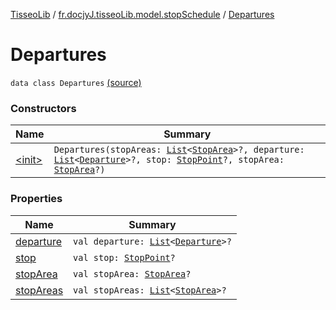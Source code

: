 [TisseoLib](../../index.md) / [fr.docjyJ.tisseoLib.model.stopSchedule](../index.md) / [Departures](./index.md)

# Departures

`data class Departures` [(source)](https://github.com/docjyJ/TisseoLib/tree/master/src/main/kotlin/fr/docjyJ/tisseoLib/model/stopSchedule/Departures.kt#L6)

### Constructors

| Name | Summary |
|---|---|
| [&lt;init&gt;](-init-.md) | `Departures(stopAreas: `[`List`](https://kotlinlang.org/api/latest/jvm/stdlib/kotlin.collections/-list/index.html)`<`[`StopArea`](../../fr.docjy-j.tisseo-lib.model.stop-area/-stop-area/index.md)`>?, departure: `[`List`](https://kotlinlang.org/api/latest/jvm/stdlib/kotlin.collections/-list/index.html)`<`[`Departure`](../-departure/index.md)`>?, stop: `[`StopPoint`](../../fr.docjy-j.tisseo-lib.model.stop-point/-stop-point/index.md)`?, stopArea: `[`StopArea`](../../fr.docjy-j.tisseo-lib.model.stop-area/-stop-area/index.md)`?)` |

### Properties

| Name | Summary |
|---|---|
| [departure](departure.md) | `val departure: `[`List`](https://kotlinlang.org/api/latest/jvm/stdlib/kotlin.collections/-list/index.html)`<`[`Departure`](../-departure/index.md)`>?` |
| [stop](stop.md) | `val stop: `[`StopPoint`](../../fr.docjy-j.tisseo-lib.model.stop-point/-stop-point/index.md)`?` |
| [stopArea](stop-area.md) | `val stopArea: `[`StopArea`](../../fr.docjy-j.tisseo-lib.model.stop-area/-stop-area/index.md)`?` |
| [stopAreas](stop-areas.md) | `val stopAreas: `[`List`](https://kotlinlang.org/api/latest/jvm/stdlib/kotlin.collections/-list/index.html)`<`[`StopArea`](../../fr.docjy-j.tisseo-lib.model.stop-area/-stop-area/index.md)`>?` |
